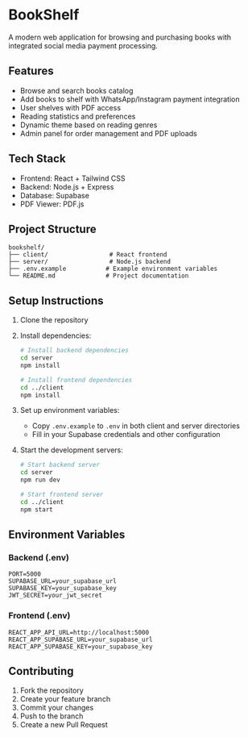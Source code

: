 # BookShelf

A modern web application for browsing and purchasing books with integrated social media payment processing.

## Features

- Browse and search books catalog
- Add books to shelf with WhatsApp/Instagram payment integration
- User shelves with PDF access
- Reading statistics and preferences
- Dynamic theme based on reading genres
- Admin panel for order management and PDF uploads

## Tech Stack

- Frontend: React + Tailwind CSS
- Backend: Node.js + Express
- Database: Supabase
- PDF Viewer: PDF.js

## Project Structure

```
bookshelf/
├── client/                 # React frontend
├── server/                 # Node.js backend
├── .env.example           # Example environment variables
└── README.md              # Project documentation
```

## Setup Instructions

1. Clone the repository
2. Install dependencies:
   ```bash
   # Install backend dependencies
   cd server
   npm install

   # Install frontend dependencies
   cd ../client
   npm install
   ```

3. Set up environment variables:
   - Copy `.env.example` to `.env` in both client and server directories
   - Fill in your Supabase credentials and other configuration

4. Start the development servers:
   ```bash
   # Start backend server
   cd server
   npm run dev

   # Start frontend server
   cd ../client
   npm start
   ```

## Environment Variables

### Backend (.env)
```
PORT=5000
SUPABASE_URL=your_supabase_url
SUPABASE_KEY=your_supabase_key
JWT_SECRET=your_jwt_secret
```

### Frontend (.env)
```
REACT_APP_API_URL=http://localhost:5000
REACT_APP_SUPABASE_URL=your_supabase_url
REACT_APP_SUPABASE_KEY=your_supabase_key
```

## Contributing

1. Fork the repository
2. Create your feature branch
3. Commit your changes
4. Push to the branch
5. Create a new Pull Request 